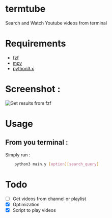 # termtube
Search and Watch Youtube videos from terminal
# Requirements
- [fzf](https://github.com/junegunn/fzf)
- [mpv](https://mpv.io/installation/)
- [python3.x](https://www.python.org/downloads/)

# Screenshot :
![Get results from fzf](https://raw.githubusercontent.com/yeddaif/termtube/main/screenshots/termtube-fzf.png)

# Usage
## From you terminal :

Simply run :
```bash
    python3 main.y [option][search_query]
```
# Todo
- [ ] Get videos from channel or playlist
- [x] Optimization
- [x] Script to play videos
